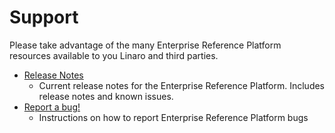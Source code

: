 # Support

Please take advantage of the many Enterprise Reference Platform resources available to you Linaro and third parties.

- [Release Notes](../../ReleaseNotes.md)
   - Current release notes for the Enterprise Reference Platform. Includes release notes and known issues.
- [Report a bug!](http://platforms.linaro.org/documentation/Reference-Platform/Extras/Report-a-bug.md/)
   - Instructions on how to report Enterprise Reference Platform bugs
